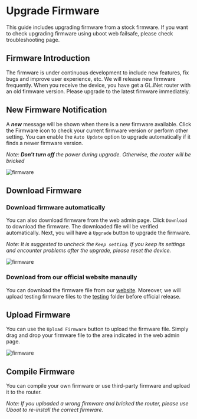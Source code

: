 # Upgrade Firmware

This guide includes upgrading firmware from a stock firmware. If you want to check upgrading firmware using uboot web failsafe, please check troubleshooting page.



## Firmware Introduction
The firmware is under continuous development to include new features, fix bugs and improve user experience, etc. We will release new firmware frequently. When you receive the device, you have get a GL.iNet router with an old firmware version. Please upgrade to the latest firmware immediately.

## New Firmware Notification
A ***new*** message will be shown when there is a new firmware available. Click the Firmware icon to check your current firmware version or perform other setting. You can enable the `Auto Update` option to upgrade automatically if it finds a newer firmware version. 

*Note: **Don't turn off** the power during upgrade. Otherwise, the router will be bricked*

![firmware](https://static.gl-inet.com/docs/en/2.x/setup/src/firmware/firmware.jpg)



## Download Firmware

### Download firmware automatically

You can also download firmware from the web admin page. Click `Download` to download the firmware. The downloaded file will be verified automatically. Next, you will have a `Upgrade` button to upgrade the firmware.

*Note: It is suggested to uncheck the `Keep setting`. If you keep its settings and encounter problems after the upgrade, please reset the device.*

![firmware](https://static.gl-inet.com/docs/en/2.x/setup/src/firmware/firmware1.jpg)

### Download from our official website manaully

You can download the firmware file from our [website](http://download.gl-inet.com/firmware/). Moreover, we will upload testing firmware files to the [testing](http://download.gl-inet.com/firmware/testing/) folder before official release.


## Upload Firmware

You can use the `Upload Firmware` button to upload the firmware file. Simply drag and drop your firmware file to the area indicated in the web admin page.

![firmware](https://static.gl-inet.com/docs/en/2.x/setup/src/firmware/firmware2.jpg)



## Compile Firmware

You can compile your own firmware or use third-party firmware and upload it to the router. 

*Note: If you uploaded a wrong firmware and bricked the router, please use Uboot to re-install the correct firmware.*
